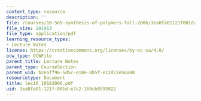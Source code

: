 ```yaml
---
content_type: resource
description: ''
file: /courses/10-569-synthesis-of-polymers-fall-2006/3ea8fa01121f001de7c2160cb8595922_lec16_10182006.pdf
file_size: 201913
file_type: application/pdf
learning_resource_types:
- Lecture Notes
license: https://creativecommons.org/licenses/by-nc-sa/4.0/
ocw_type: OCWFile
parent_title: Lecture Notes
parent_type: CourseSection
parent_uid: b2e5ff96-5d5c-e10e-8b5f-e12d72e56a00
resourcetype: Document
title: lec16_10182006.pdf
uid: 3ea8fa01-121f-001d-e7c2-160cb8595922
---
```

